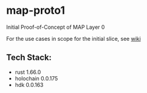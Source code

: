 # map-proto1
Initial Proof-of-Concept of MAP Layer 0

For the use cases in scope for the initial slice, see [wiki](https://github.com/evomimic/map-proto1/wiki)

## Tech Stack:
* rust 1.66.0
* holochain 0.0.175
* hdk 0.0.163

